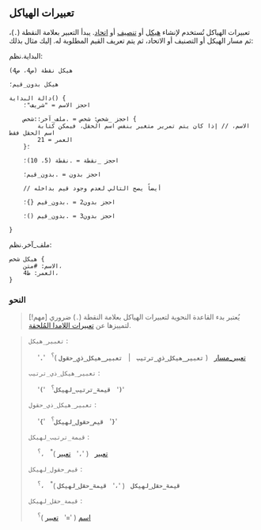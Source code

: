## تعبيرات الهياكل

تعبيرات الهياكل تُستخدم لإنشاء [هيكل]() أو [تنصيف]() أو [اتحاد](). يبدأ التعبير بعلامة النقطة (`.`)، ثم مسار الهيكل أو التصنيف أو الاتحاد، ثم يتم تعريف القيم المطلوبة له. إليك مثال بذلك:

البداية.نظم:

```nazm
هيكل نقطة (ص4، ص4)

هيكل بدون_قيم؛

دالة البداية() {
    احجز الاسم = "شريف"؛

    احجز _شخص: شخص = .ملف_آخر::شخص {
        الاسم، // إذا كان يتم تمرير متغير بنفس اسم الحقل، فيمكن كتابة اسم الحقل فقط
        العمر = 21
    }؛

    احجز _نقطة = .نقطة (5، 10)؛

    احجز بدون = .بدون_قيم؛

    // أيضاً يصح التالي لعدم وجود قيم بداخله

    احجز بدون2 = .بدون_قيم {}؛

    احجز بدون3 = .بدون_قيم ()؛

}
```

ملف_آخر.نظم:

```nazm
هيكل شخص {
    الاسم: #متن،
    العمر: ط4،
}
```

### النحو

> [!مهم]
> يُعتبر بدء القاعدة النحوية لتعبيرات الهياكل بعلامة النقطة (`.`) ضروري لتمييزها عن [تعبيرات اللامدا المُلحقة](call_expressions.md#تعبيرات-اللامدا-المُلحَقة).

> `تعبير_هيكل` :
>
> &emsp; '**`.`**' &nbsp; [تعبير_مسار](paths_expressions.md#النحو) &nbsp; ( **`تعبير_هيكل_ذي_ترتيب`** &nbsp; \| &nbsp; **`تعبير_هيكل_ذي_حقول`** )<sup>؟</sup>
>
> `تعبير_هيكل_ذي_ترتيب` :
>
> &emsp; '**`(`**' &nbsp; **`قيمة_ترتيب_لهيكل`**<sup>؟</sup> &nbsp; '**`)`**'
>
> `تعبير_هيكل_ذي_حقول` :
>
> &emsp; '**`{`**' &nbsp; **`قيم_حقول_لهيكل`**<sup>؟</sup> &nbsp; '**`}`**'
>
> `قيمة_ترتيب_لهيكل` :
>
> &emsp; [تعبير](../expressions.md) &nbsp; ( '**`،`**' &nbsp; [تعبير](../expressions.md) )<sup>\*</sup> &nbsp; **`،`**<sup>؟</sup>
>
> `قيم_حقول_لهيكل` :
>
> &emsp; **`قيمة_حقل_لهيكل`** &nbsp; ( '**`،`**' &nbsp; **`قيمة_حقل_لهيكل`** )<sup>\*</sup> &nbsp; **`،`**<sup>؟</sup>
>
> `قيمة_حقل_لهيكل` :
>
> &emsp; [اسم](../tokens/identifiers.md) ( '**`=`**' &nbsp; [تعبير](../expressions.md) )<sup>؟</sup>
